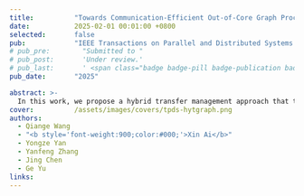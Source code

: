 ```yaml
---
title:          "Towards Communication-Efficient Out-of-Core Graph Processing on the GPU"
date:           2025-02-01 00:01:00 +0800
selected:       false
pub:            "IEEE Transactions on Parallel and Distributed Systems (TPDS)"
# pub_pre:        "Submitted to "
# pub_post:       'Under review.'
# pub_last:       ' <span class="badge badge-pill badge-publication badge-success">Spotlight</span>'
pub_date:       "2025"

abstract: >-
  In this work, we propose a hybrid transfer management approach that takes the merits of both two transfer approaches at runtime. Moreover, we present an efficient vertex-centric graph caching framework that minimizes CPU-GPU communication by caching frequently accessed graph data at runtime. Based on these techniques, we present HytGraph, a GPU-accelerated graph processing framework, which is empowered by a set of effective task-scheduling optimizations to improve performance. 
cover:          /assets/images/covers/tpds-hytgraph.png
authors:
  - Qiange Wang
  - "<b style='font-weight:900;color:#000;'>Xin Ai</b>"
  - Yongze Yan
  - Yanfeng Zhang
  - Jing Chen
  - Ge Yu
links:
---
```





